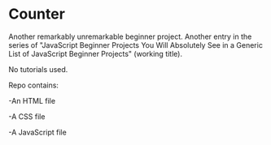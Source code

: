# Counter

Another remarkably unremarkable beginner project. 
Another entry in the series of "JavaScript Beginner Projects You Will Absolutely See in a Generic List of JavaScript Beginner Projects" (working title).

No tutorials used.

Repo contains:

-An HTML file

-A CSS file

-A JavaScript file
